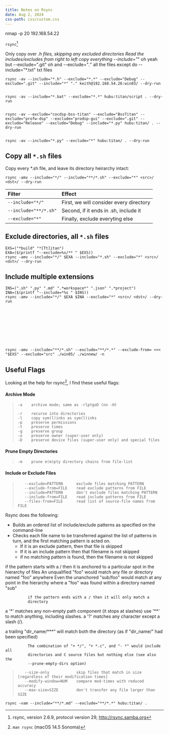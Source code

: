 ```yaml
---
title: Notes on Rsync
date: Aug 2, 2024
css-path: css/custom.css
---
```


nmap -p 20 192.168.54.22

`rsync`[^rsync]

Only copy over *.h files, skipping any excluded directories
Read the includes/excludes from right to left
copy everything --include="*"
oh yeah but --exclude=".git" 
oh and --exclude="*.*" all the files
except do --include="*.txt" txt files

    rsync -av --include="*.h" --exclude="*.*" --exclude="Debug" --exclude=".git" --include="*" "." keith@192.168.54.26:win03/ --dry-run


    rsync -av --include="*.bat" --exclude="*.*" hubu:titan/script . --dry-run


    rsync -av --exclude="cocdsp-bss-titan" --exclude="BssTitan" --exclude="profw-dsp" --exclude="prodsp-gui" --exclude=".git" --exclude="Release" --exclude="Debug" --include="*.py" hubu:titan/ . --dry-run


    rsync -av --include="*.py" --exclude="*" hubu:titan/ . --dry-run

## Copy all `*.sh` files

Copy every *.sh file, and leave its directory heirarchy intact:

    rsync -amv --include="*/" --include="**/*.sh" --exclude="*" <src>/ <dst>/ --dry-run

| Filter                | Effect                   |
|:-                     |:-                        |
| `--include="*/"`      | First, we will consider every directory |
| `--include="**/*.sh"` | Second, if it ends in .sh, include it   |
| `--exclude="*"`       | Finally, exclude everyting else         |

## Exclude directories, all `*.sh` files

    EXS=("*build" "*[Tt]itan")
    EXA=($(printf "--exclude=%s/** " $EXS))
    rsync -amv --include="*/" $EXA --include="*.sh" --exclude="*" <src>/ <dst>/ --dry-run


## Include multiple extensions

    INS=(".sh" ".py" ".md" ".*workspace*" ".json" ".*project")
    INA=($(printf "--include=*%s " $INS))
    rsync -amv --include="*/" $EXA $INA --exclude="*" <src>/ <dst>/ --dry-run










    rsync -amv --include="**/*.sh" --exclude="**/*.*" --exclude-from= <<< "$EXS" --exclude="src" ./win05/ ./winnew/ -n


## Useful Flags

Looking at the help for rsync[^man], I find these useful flags:

#### Archive Mode
>     -a    archive mode; same as -rlptgoD (no -H)
>
>     -r    recurse into directories
>     -l    copy sym(l)inks as sym(l)inks
>     -p    preserve permissions
>     -t    preserve times
>     -g    preserve group
>     -o    preserve owner (super-user only)
>     -D    preserve device files (super-user only) and special files

#### Prune Empty Directories
>     -m    prune e(m)pty directory chains from file-list

#### Include or Exclude Files
>        --exclude=PATTERN      exclude files matching PATTERN
>        --exclude-from=FILE    read exclude patterns from FILE
>        --include=PATTERN      don't exclude files matching PATTERN
>        --include-from=FILE    read include patterns from FILE
>        --files-from=FILE      read list of source-file names from FILE


Rsync does the following:
- Builds an ordered list of include/exclude patterns as specified on the command-line
- Checks each file name to be transferred against the list of patterns in turn, and the first matching pattern is acted on.
    - If it is an exclude pattern, then that file is skipped
    - If it is an include pattern then that filename is not skipped
    - if no matching pattern is found, then the filename is not skipped


if the pattern starts with a / then it is anchored to a
              particular spot in the hierarchy of files
An unqualified "foo" would match any file or
              directory named "foo" anywhere
              Even the unanchored "sub/foo" would match at any point in the
              hierarchy where a "foo" was found within a directory named
              "sub"

              if the pattern ends with a / then it will only match a
              directory

a '*' matches any non-empty path component (it stops at
              slashes)
use '**' to match anything, including slashes.
a '?' matches any character except a slash (/).

a trailing "dir_name/***" will match both the directory (as if
              "dir_name/" had been specified)

              The combination of "+ */", "+ *.c", and "- *" would include all
              directories and C source files but nothing else (see also the
              --prune-empty-dirs option)

>        --size-only            skip files that match in size [regardless of their modification times]
>        --modify-window=NUM    compare mod-times with reduced accuracy
>        --max-size=SIZE        don't transfer any file larger than SIZE

    rsync -vam --include="**/*.md" --exclude="**/*.*" hubu:titan/ .



[^man]: `man rsync` (macOS 14.5 Sonoma)
[^rsync]: rsync, version 2.6.9, protocol version 29, http://rsync.samba.org

